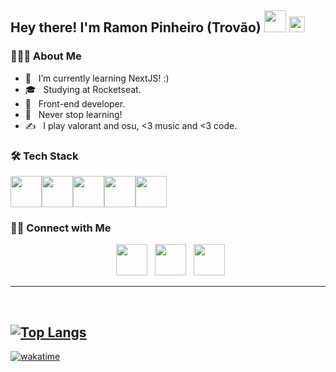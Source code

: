 <h2> Hey there! I'm Ramon Pinheiro (Trovão) <img src="https://emojipedia-us.s3.amazonaws.com/source/microsoft-teams/337/waving-hand_1f44b.png" width="35"> <img src="https://github.com/souvikguria98/souvikguria98/blob/master/Hi.gif" width="25"></h2>

<h3> 👨🏻‍💻 About Me </h3>

- 🔭 &nbsp; I’m currently learning NextJS! :)
- 🎓 &nbsp; Studying at Rocketseat.
- 💼 &nbsp; Front-end developer.
- 🌱 &nbsp; Never stop learning!
- ✍️ &nbsp; I play valorant and osu, <3 music and <3 code. 

<h3>🛠 Tech Stack</h3>

<div style="display: flex" align="center">
   <img src="https://imgs.search.brave.com/Q7vsndj7akXd7BbNA0eEaiCkAbaDyLYJTzq7cNKT3go/rs:fit:1200:1200:1/g:ce/aHR0cDovL2xvZ29z/LWRvd25sb2FkLmNv/bS93cC1jb250ZW50/L3VwbG9hZHMvMjAx/Ni8wOS9SZWFjdF9s/b2dvX2xvZ290eXBl/X2VtYmxlbS5wbmc" width="50"> <img src="https://cdn-icons-png.flaticon.com/512/5968/5968381.png" height=50> <img src="https://cdn-icons-png.flaticon.com/512/5968/5968292.png" height=50> <img src="https://cdn-icons-png.flaticon.com/512/5968/5968358.png" height=50> <img src="https://cdn-icons-png.flaticon.com/512/5968/5968672.png" height=50>
</div>

<h3> 🤝🏻 Connect with Me </h3>

<p align="center">
&nbsp; <a href="https://twitter.com/hiroowsz" target="_blank" rel="noopener noreferrer"><img src="https://img.icons8.com/plasticine/100/000000/twitter.png" width="50" /></a>  
&nbsp; <a href="https://www.instagram.com/ramonpxz/" target="_blank" rel="noopener noreferrer"><img src="https://img.icons8.com/plasticine/100/000000/instagram-new.png" width="50" /></a>  
&nbsp; <a href="mailto:ramontrov@gmail.com" target="_blank" rel="noopener noreferrer"><img src="https://img.icons8.com/plasticine/100/000000/gmail.png"  width="50" /></a>
</p>

<hr>

<br>

## [![Top Langs](https://github-readme-stats.vercel.app/api/top-langs/?username=ramontrovao&layout=compact)](https://github.com/anuraghazra/github-readme-stats)

[![wakatime](https://wakatime.com/badge/user/f6436c03-17bb-4f7c-8ce9-9a8d59dc4c06.svg)](https://wakatime.com/@f6436c03-17bb-4f7c-8ce9-9a8d59dc4c06)
